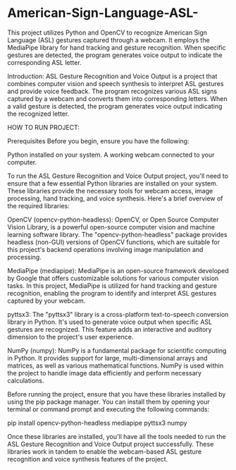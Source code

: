 # American-Sign-Language-ASL-

This project utilizes Python and OpenCV to recognize American Sign Language (ASL) gestures captured through a webcam. It employs the MediaPipe library for hand tracking and gesture recognition. When specific gestures are detected, the program generates voice output to indicate the corresponding ASL letter.

Introduction:
ASL Gesture Recognition and Voice Output is a project that combines computer vision and speech synthesis to interpret ASL gestures and provide voice feedback. The program recognizes various ASL signs captured by a webcam and converts them into corresponding letters. When a valid gesture is detected, the program generates voice output indicating the recognized letter.

HOW TO RUN PROJECT:

Prerequisites
Before you begin, ensure you have the following:

Python installed on your system.
A working webcam connected to your computer.

To run the ASL Gesture Recognition and Voice Output project, you'll need to ensure that a few essential Python libraries are installed on your system. These libraries provide the necessary tools for webcam access, image processing, hand tracking, and voice synthesis. Here's a brief overview of the required libraries:

OpenCV (opencv-python-headless): OpenCV, or Open Source Computer Vision Library, is a powerful open-source computer vision and machine learning software library. The "opencv-python-headless" package provides headless (non-GUI) versions of OpenCV functions, which are suitable for this project's backend operations involving image manipulation and processing.

MediaPipe (mediapipe): MediaPipe is an open-source framework developed by Google that offers customizable solutions for various computer vision tasks. In this project, MediaPipe is utilized for hand tracking and gesture recognition, enabling the program to identify and interpret ASL gestures captured by your webcam.

pyttsx3: The "pyttsx3" library is a cross-platform text-to-speech conversion library in Python. It's used to generate voice output when specific ASL gestures are recognized. This feature adds an interactive and auditory dimension to the project's user experience.

NumPy (numpy): NumPy is a fundamental package for scientific computing in Python. It provides support for large, multi-dimensional arrays and matrices, as well as various mathematical functions. NumPy is used within the project to handle image data efficiently and perform necessary calculations.

Before running the project, ensure that you have these libraries installed by using the pip package manager. You can install them by opening your terminal or command prompt and executing the following commands:

pip install opencv-python-headless mediapipe pyttsx3 numpy

Once these libraries are installed, you'll have all the tools needed to run the ASL Gesture Recognition and Voice Output project successfully. These libraries work in tandem to enable the webcam-based ASL gesture recognition and voice synthesis features of the project.
